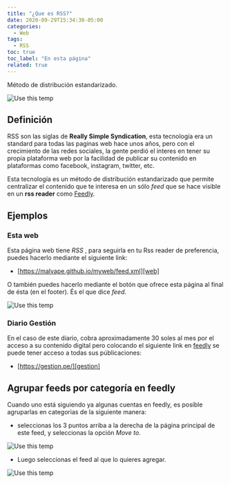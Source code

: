 ```yaml
---
title: "¿Que es RSS?"
date: 2020-09-29T15:34:30-05:00
categories:
  - Web
tags:
  - RSS
toc: true
toc_label: "En esta página"
related: true
---
```


Método de distribución estandarizado.

![Use this temp](/myweb/assets/images/rss-icon.png)

<!--more-->

## Definición

RSS son las siglas de **Really Simple Syndication**, esta tecnología era un standard para todas las paginas web hace unos años, pero con el crecimiento de las redes sociales, la gente perdió el interes en tener su propia plataforma web por la facilidad de publicar su contenido en plataformas como facebook, instagram, twitter, etc.

Esta tecnología es un método de distribución estandarizado que permite centralizar el contenido que te interesa en un sólo *feed* que se hace visible en un **rss reader** como [Feedly][feedly].



## Ejemplos

### Esta web

Esta página web tiene *RSS* , para seguirla en tu Rss reader de preferencia, puedes hacerlo mediante el siguiente link:

- [https://malvape.github.io/myweb/feed.xml][web]

O también puedes hacerlo mediante el botón que ofrece esta página al final de ésta (en el footer). És el que dice *feed*.

![Use this temp](/myweb/assets/images/RSS.png)

### Diario Gestión

En el caso de este diario, cobra aproximadamente 30 soles al mes por el acceso a su contenido digital pero colocando el siguiente link en [feedly][feedly] se puede tener acceso a todas sus públicaciones:

- [https://gestion.pe/][gestion]


## Agrupar feeds por categoría en feedly

Cuando uno está siguiendo ya algunas cuentas en feedly, es posible agruparlas en categorias de la siguiente manera:

- seleccionas los 3 puntos arriba a la derecha de la página principal de este feed, y seleccionas la opción *Move to*.


![Use this temp](/myweb/assets/images/Capture3.png)

- Luego seleccionas el feed al que lo quieres agregar.

![Use this temp](/myweb/assets/images/Capture2.PNG)


[python-project-template]: https://github.com/yxtay/python-project-template
[pip]: https://pip.pypa.io/en/stable
[feedly]: https://feedly.com/
[web]: https://malvape.github.io/myweb/feed.xml
[gestion]: https://gestion.pe/
